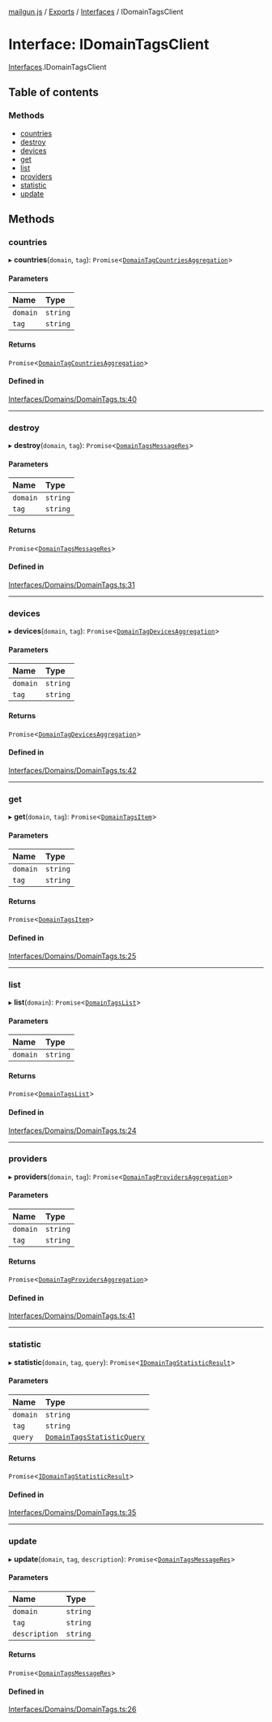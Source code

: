 [mailgun.js](../README.md) / [Exports](../modules.md) / [Interfaces](../modules/Interfaces.md) / IDomainTagsClient

# Interface: IDomainTagsClient

[Interfaces](../modules/Interfaces.md).IDomainTagsClient

## Table of contents

### Methods

- [countries](Interfaces.IDomainTagsClient.md#countries)
- [destroy](Interfaces.IDomainTagsClient.md#destroy)
- [devices](Interfaces.IDomainTagsClient.md#devices)
- [get](Interfaces.IDomainTagsClient.md#get)
- [list](Interfaces.IDomainTagsClient.md#list)
- [providers](Interfaces.IDomainTagsClient.md#providers)
- [statistic](Interfaces.IDomainTagsClient.md#statistic)
- [update](Interfaces.IDomainTagsClient.md#update)

## Methods

### countries

▸ **countries**(`domain`, `tag`): `Promise`<[`DomainTagCountriesAggregation`](../modules.md#domaintagcountriesaggregation)\>

#### Parameters

| Name | Type |
| :------ | :------ |
| `domain` | `string` |
| `tag` | `string` |

#### Returns

`Promise`<[`DomainTagCountriesAggregation`](../modules.md#domaintagcountriesaggregation)\>

#### Defined in

[Interfaces/Domains/DomainTags.ts:40](https://github.com/mailgun/mailgun.js/blob/a423705/lib/Interfaces/Domains/DomainTags.ts#L40)

___

### destroy

▸ **destroy**(`domain`, `tag`): `Promise`<[`DomainTagsMessageRes`](../modules.md#domaintagsmessageres)\>

#### Parameters

| Name | Type |
| :------ | :------ |
| `domain` | `string` |
| `tag` | `string` |

#### Returns

`Promise`<[`DomainTagsMessageRes`](../modules.md#domaintagsmessageres)\>

#### Defined in

[Interfaces/Domains/DomainTags.ts:31](https://github.com/mailgun/mailgun.js/blob/a423705/lib/Interfaces/Domains/DomainTags.ts#L31)

___

### devices

▸ **devices**(`domain`, `tag`): `Promise`<[`DomainTagDevicesAggregation`](../modules.md#domaintagdevicesaggregation)\>

#### Parameters

| Name | Type |
| :------ | :------ |
| `domain` | `string` |
| `tag` | `string` |

#### Returns

`Promise`<[`DomainTagDevicesAggregation`](../modules.md#domaintagdevicesaggregation)\>

#### Defined in

[Interfaces/Domains/DomainTags.ts:42](https://github.com/mailgun/mailgun.js/blob/a423705/lib/Interfaces/Domains/DomainTags.ts#L42)

___

### get

▸ **get**(`domain`, `tag`): `Promise`<[`DomainTagsItem`](../modules.md#domaintagsitem)\>

#### Parameters

| Name | Type |
| :------ | :------ |
| `domain` | `string` |
| `tag` | `string` |

#### Returns

`Promise`<[`DomainTagsItem`](../modules.md#domaintagsitem)\>

#### Defined in

[Interfaces/Domains/DomainTags.ts:25](https://github.com/mailgun/mailgun.js/blob/a423705/lib/Interfaces/Domains/DomainTags.ts#L25)

___

### list

▸ **list**(`domain`): `Promise`<[`DomainTagsList`](../modules.md#domaintagslist)\>

#### Parameters

| Name | Type |
| :------ | :------ |
| `domain` | `string` |

#### Returns

`Promise`<[`DomainTagsList`](../modules.md#domaintagslist)\>

#### Defined in

[Interfaces/Domains/DomainTags.ts:24](https://github.com/mailgun/mailgun.js/blob/a423705/lib/Interfaces/Domains/DomainTags.ts#L24)

___

### providers

▸ **providers**(`domain`, `tag`): `Promise`<[`DomainTagProvidersAggregation`](../modules.md#domaintagprovidersaggregation)\>

#### Parameters

| Name | Type |
| :------ | :------ |
| `domain` | `string` |
| `tag` | `string` |

#### Returns

`Promise`<[`DomainTagProvidersAggregation`](../modules.md#domaintagprovidersaggregation)\>

#### Defined in

[Interfaces/Domains/DomainTags.ts:41](https://github.com/mailgun/mailgun.js/blob/a423705/lib/Interfaces/Domains/DomainTags.ts#L41)

___

### statistic

▸ **statistic**(`domain`, `tag`, `query`): `Promise`<[`IDomainTagStatisticResult`](Interfaces.IDomainTagStatisticResult.md)\>

#### Parameters

| Name | Type |
| :------ | :------ |
| `domain` | `string` |
| `tag` | `string` |
| `query` | [`DomainTagsStatisticQuery`](../modules.md#domaintagsstatisticquery) |

#### Returns

`Promise`<[`IDomainTagStatisticResult`](Interfaces.IDomainTagStatisticResult.md)\>

#### Defined in

[Interfaces/Domains/DomainTags.ts:35](https://github.com/mailgun/mailgun.js/blob/a423705/lib/Interfaces/Domains/DomainTags.ts#L35)

___

### update

▸ **update**(`domain`, `tag`, `description`): `Promise`<[`DomainTagsMessageRes`](../modules.md#domaintagsmessageres)\>

#### Parameters

| Name | Type |
| :------ | :------ |
| `domain` | `string` |
| `tag` | `string` |
| `description` | `string` |

#### Returns

`Promise`<[`DomainTagsMessageRes`](../modules.md#domaintagsmessageres)\>

#### Defined in

[Interfaces/Domains/DomainTags.ts:26](https://github.com/mailgun/mailgun.js/blob/a423705/lib/Interfaces/Domains/DomainTags.ts#L26)
